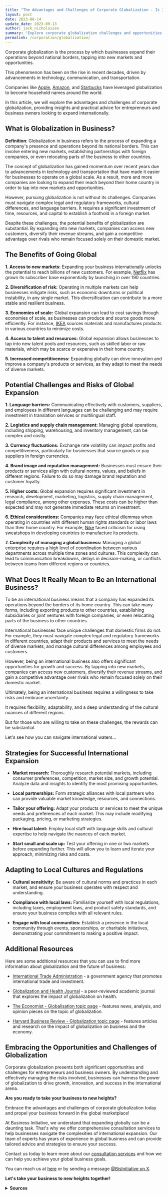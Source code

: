 ```yaml
---
title: "The Advantages and Challenges of Corporate Globalization - Is International Business Right for You?"
layout: post
date: 2023-08-14
update_date: 2023-09-13
author: jack_nicholaisen
summary: "Explore corporate globalization challenges and opportunities in our article. Get practical tips for international business success. Embrace global growth!"
permalink: /corporation/globalization/
---
```


Corporate globalization is the process by which businesses expand their operations beyond national borders, tapping into new markets and opportunities. 

This phenomenon has been on the rise in recent decades, driven by advancements in technology, communication, and transportation.

Companies like [Apple](https://www.apple.com), [Amazon](https://www.amazon.com), and [Starbucks](https://www.starbucks.com) have leveraged globalization to become household names around the world.

In this article, we will explore the advantages and challenges of corporate globalization, providing insights and practical advice for entrepreneurs and business owners looking to expand internationally.

## What is Globalization in Business?

**Definition**: Globalization in business refers to the process of expanding a company's presence and operations beyond its national borders. This can involve entering new markets, establishing partnerships with foreign companies, or even relocating parts of the business to other countries.

The concept of globalization has gained momentum over recent years due to advancements in technology and transportation that have made it easier for businesses to operate on a global scale. As a result, more and more companies are looking to expand their reach beyond their home country in order to tap into new markets and opportunities.

However, pursuing globalization is not without its challenges. Companies must navigate complex legal and regulatory frameworks, cultural differences, and language barriers. It requires a significant investment of time, resources, and capital to establish a foothold in a foreign market.

Despite these challenges, the potential benefits of globalization are substantial. By expanding into new markets, companies can access new customers, diversify their revenue streams, and gain a competitive advantage over rivals who remain focused solely on their domestic market.

## The Benefits of Going Global

**1.  Access to new markets:** Expanding your business internationally unlocks the potential to reach billions of new customers. For example, [Netflix](https://www.netflix.com) has grown its subscriber base exponentially by launching in over 190 countries.

**2.  Diversification of risk:** Operating in multiple markets can help businesses mitigate risks, such as economic downturns or political instability, in any single market. This diversification can contribute to a more stable and resilient business.

**3.  Economies of scale:** Global expansion can lead to cost savings through economies of scale, as businesses can produce and source goods more efficiently. For instance, [IKEA](https://www.ikea.com) sources materials and manufactures products in various countries to minimize costs.

**4.  Access to talent and resources:** Global expansion allows businesses to tap into new talent pools and resources, such as skilled labor or raw materials, which may be scarce or expensive in their home country.

**5.  Increased competitiveness:** Expanding globally can drive innovation and improve a company's products or services, as they adapt to meet the needs of diverse markets.

## Potential Challenges and Risks of Global Expansion

**1.  Language barriers:** Communicating effectively with customers, suppliers, and employees in different languages can be challenging and may require investment in translation services or multilingual staff.

**2.  Logistics and supply chain management:** Managing global operations, including shipping, warehousing, and inventory management, can be complex and costly.

**3.  Currency fluctuations:** Exchange rate volatility can impact profits and competitiveness, particularly for businesses that source goods or pay suppliers in foreign currencies.

**4.  Brand image and reputation management:** Businesses must ensure their products or services align with cultural norms, values, and beliefs in different regions. Failure to do so may damage brand reputation and customer loyalty.

**5.  Higher costs:** Global expansion requires significant investment in research, development, marketing, logistics, supply chain management, legal compliance, among other expenses. These costs can be higher than expected and may not generate immediate returns on investment.

**6.  Ethical considerations:** Companies may face ethical dilemmas when operating in countries with different human rights standards or labor laws than their home country. For example, [Nike](https://www.nike.com) faced criticism for using sweatshops in developing countries to manufacture its products.

**7.  Complexity of managing a global business:** Managing a global enterprise requires a high level of coordination between various departments across multiple time zones and cultures. This complexity can lead to communication breakdowns, delays in decision-making, or conflicts between teams from different regions or countries.

## What Does It Really Mean to Be an International Business?

To be an international business means that a company has expanded its operations beyond the borders of its home country. This can take many forms, including exporting products to other countries, establishing subsidiaries or joint ventures with foreign companies, or even relocating parts of the business to other countries.

International businesses face unique challenges that domestic firms do not. For example, they must navigate complex legal and regulatory frameworks in different countries, adapt their products and services to meet the needs of diverse markets, and manage cultural differences among employees and customers.

However, being an international business also offers significant opportunities for growth and success. By tapping into new markets, companies can access new customers, diversify their revenue streams, and gain a competitive advantage over rivals who remain focused solely on their domestic market.

Ultimately, being an international business requires a willingness to take risks and embrace uncertainty.

It requires flexibility, adaptability, and a deep understanding of the cultural nuances of different regions.

But for those who are willing to take on these challenges, the rewards can be substantial.

Let's see how you can navigate international waters...

## Strategies for Successful International Expansion

-   **Market research:** Thoroughly research potential markets, including consumer preferences, competition, market size, and growth potential. Analyze data and insights to identify the most promising opportunities.

-   **Local partnerships:** Form strategic alliances with local partners who can provide valuable market knowledge, resources, and connections.

-   **Tailor your offering:** Adapt your products or services to meet the unique needs and preferences of each market. This may include modifying packaging, pricing, or marketing strategies.

-   **Hire local talent:** Employ local staff with language skills and cultural expertise to help navigate the nuances of each market.

-   **Start small and scale up:** Test your offering in one or two markets before expanding further. This will allow you to learn and iterate your approach, minimizing risks and costs.

## Adapting to Local Cultures and Regulations

-   **Cultural sensitivity:** Be aware of cultural norms and practices in each market, and ensure your business operates with respect and understanding.

-   **Compliance with local laws:** Familiarize yourself with local regulations, including taxes, employment laws, and product safety standards, and ensure your business complies with all relevant rules.

-   **Engage with local communities:** Establish a presence in the local community through events, sponsorships, or charitable initiatives, demonstrating your commitment to making a positive impact.

## Additional Resources

Here are some additional resources that you can use to find more information about globalization and the future of business:

-   [International Trade Administration](https://www.trade.gov/globalization) - a government agency that promotes international trade and investment.

-   [Globalization and Health Journal](https://globalizationandhealth.biomedcentral.com/) - a peer-reviewed academic journal that explores the impact of globalization on health.

-   [The Economist - Globalisation topic page](https://www.economist.com/topics/globalisation) -  features news, analysis, and opinion pieces on the topic of globalization.

-   [Harvard Business Review - Globalization topic page](https://hbr.org/topic/globalization) - features articles and research on the impact of globalization on business and the economy.

## Embracing the Opportunities and Challenges of Globalization

Corporate globalization presents both significant opportunities and challenges for entrepreneurs and business owners. By understanding and effectively managing the risks involved, businesses can harness the power of globalization to drive growth, innovation, and success in the international arena.

**Are you ready to take your business to new heights?**

Embrace the advantages and challenges of corporate globalization today and propel your business forward in the global marketplace!

At Business Initiative, we understand that expanding globally can be a daunting task. That's why we offer comprehensive consultation services to help businesses navigate the complexities of international expansion. Our team of experts has years of experience in global business and can provide tailored advice and strategies to ensure your success.

Contact us today to learn more about our [consultation services](https://calendly.com/businessinitiative/30-minute-consultation-call) and how we can help you achieve your global business goals.

You can reach us at [here](https://www.businessinitiative.org/contact/) or by sending a message [@BisInitiative on X](https://twitter.com/BisInitiative).

**Let's take your business to new heights together!**

<script async data-uid="0625212ce2" src="https://adept-hustler-4565.ck.page/0625212ce2/index.js"></script>

<details>
<summary><b>Sources</b></summary>
<br>
<ul>
<li><a href="https://www.apple.com">Apple Inc.</a></li>

<li><a href="https://www.amazon.com">Amazon.com, Inc.</a></li>

<li><a href="https://www.starbucks.com">Starbucks Corporation</a></li>

<li><a href="https://www.netflix.com">Netflix, Inc.</a></li>

<li><a href="https://www.ikea.com">IKEA Group</a></li>

<li><a href="https://www.walmart.com">Walmart Inc.</a></li>

<li><a href="https://www.google.com">Google LLC</a></li>
</ul>
</details>





